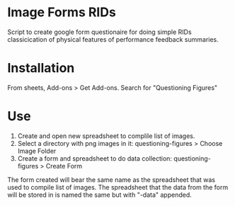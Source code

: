 # Image Forms RIDs

Script to create google form questionaire for doing simple RIDs classicication of physical features of performance feedback summaries.

# Installation
From sheets, Add-ons > Get Add-ons.  Search for "Questioning Figures"

# Use
1. Create and open new spreadsheet to complile list of images.
2. Select a directory with png images in it:
     questioning-figures > Choose Image Folder
3. Create a form and spreadsheet to do data collection:
     questioning-figures > Create Form

The form created will bear the same name as the spreadsheet that was used to compile list of images.
The spreadsheet that the data from the form will be stored in is named the same but with "-data" appended.
